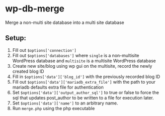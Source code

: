 # wp-db-merge
Merge a non-multi site database into a multi site database

## Setup:
 1. Fill out `$options['connection']`
 2. Fill out `$options['databases']` where `single` is a non-multisite WordPress database
    and `multisite` is a multisite WordPress database
 3. Create new site/blog using wp gui on the multisite, record the newly created blog ID
 4. Fill in `$options['data']['blog_id']` with the previously recorded blog ID
 5. Fill out `$options['data']['mariadb_extra_file']` with the path to your mariadb defaults extra file for authentication
 6. Set `$options['data']['output_author_sql']` to true or false to force the sql that updates post_author to be written
    to a file for execution later.
 7. Set `$options['data']['name']` to an arbitrary name.
 8. Run `merge.php` using the php executable